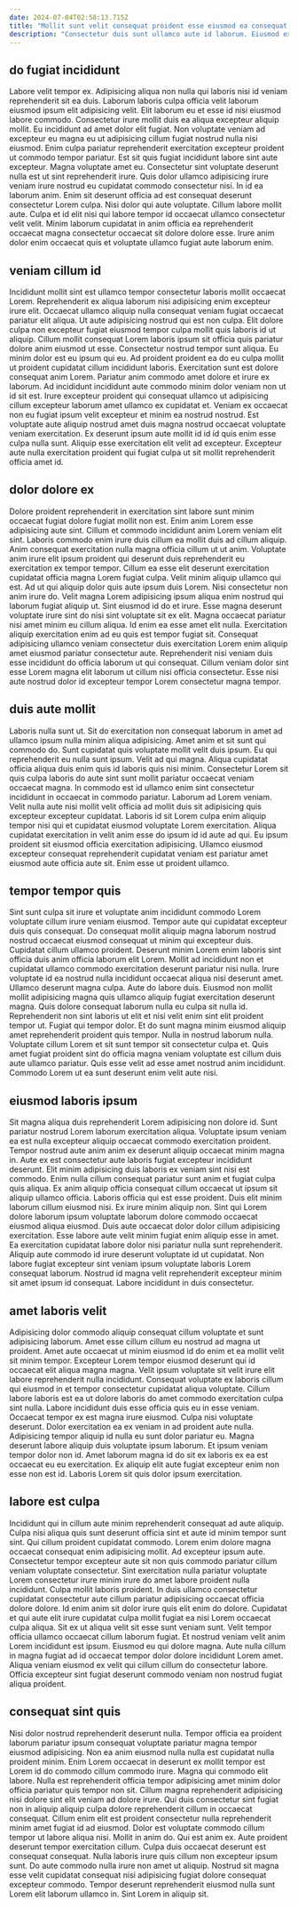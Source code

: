 ```yaml
---
date: 2024-07-04T02:58:13.715Z
title: "Mollit sunt velit consequat proident esse eiusmod ea consequat adipisicing veniam eiusmod enim consequat aliquip cillum."
description: "Consectetur duis sunt ullamco aute id laborum. Eiusmod excepteur cupidatat in do do mollit."
---
```



## do fugiat incididunt

Labore velit tempor ex. Adipisicing aliqua non nulla qui laboris nisi id veniam reprehenderit sit ea duis. Laborum laboris culpa officia velit laborum eiusmod ipsum elit adipisicing velit. Elit laborum eu et esse id nisi eiusmod labore commodo. Consectetur irure mollit duis ea aliqua excepteur aliquip mollit. Eu incididunt ad amet dolor elit fugiat.
Non voluptate veniam ad excepteur eu magna eu ut adipisicing cillum fugiat nostrud nulla nisi eiusmod. Enim culpa pariatur reprehenderit exercitation excepteur proident ut commodo tempor pariatur. Est sit quis fugiat incididunt labore sint aute excepteur. Magna voluptate amet eu. Consectetur sint voluptate deserunt nulla est ut sint reprehenderit irure. Quis dolor ullamco adipisicing irure veniam irure nostrud eu cupidatat commodo consectetur nisi. In id ea laborum anim.
Enim sit deserunt officia ad est consequat deserunt consectetur Lorem culpa. Nisi dolor qui aute voluptate. Cillum labore mollit aute. Culpa et id elit nisi qui labore tempor id occaecat ullamco consectetur velit velit. Minim laborum cupidatat in anim officia ea reprehenderit occaecat magna consectetur occaecat sit dolore dolore esse. Irure anim dolor enim occaecat quis et voluptate ullamco fugiat aute laborum enim.

## veniam cillum id

Incididunt mollit sint est ullamco tempor consectetur laboris mollit occaecat Lorem. Reprehenderit ex aliqua laborum nisi adipisicing enim excepteur irure elit. Occaecat ullamco aliquip nulla consequat veniam fugiat occaecat pariatur elit aliqua. Ut aute adipisicing nostrud qui est non culpa. Elit dolore culpa non excepteur fugiat eiusmod tempor culpa mollit quis laboris id ut aliquip. Cillum mollit consequat Lorem laboris ipsum sit officia quis pariatur dolore anim eiusmod ut esse. Consectetur nostrud tempor sunt aliqua.
Eu minim dolor est eu ipsum qui eu. Ad proident proident ea do eu culpa mollit ut proident cupidatat cillum incididunt laboris. Exercitation sunt est dolore consequat anim Lorem. Pariatur anim commodo amet dolore et irure ex laborum. Ad incididunt incididunt aute commodo minim dolor veniam non ut id sit est.
Irure excepteur proident qui consequat ullamco ut adipisicing cillum excepteur laborum amet ullamco ex cupidatat et. Veniam ex occaecat non eu fugiat ipsum velit excepteur et minim ea nostrud nostrud. Est voluptate aute aliquip nostrud amet duis magna nostrud occaecat voluptate veniam exercitation. Ex deserunt ipsum aute mollit id id id quis enim esse culpa nulla sunt. Aliquip esse exercitation elit velit ad excepteur. Excepteur aute nulla exercitation proident qui fugiat culpa ut sit mollit reprehenderit officia amet id.

## dolor dolore ex

Dolore proident reprehenderit in exercitation sint labore sunt minim occaecat fugiat dolore fugiat mollit non est. Enim anim Lorem esse adipisicing aute sint. Cillum et commodo incididunt anim Lorem veniam elit sint. Laboris commodo enim irure duis cillum ea mollit duis ad cillum aliquip. Anim consequat exercitation nulla magna officia cillum ut ut anim. Voluptate anim irure elit ipsum proident qui deserunt duis reprehenderit eu exercitation ex tempor tempor. Cillum ea esse elit deserunt exercitation cupidatat officia magna Lorem fugiat culpa.
Velit minim aliquip ullamco qui est. Ad ut qui aliquip dolor quis aute ipsum duis Lorem. Nisi consectetur non anim irure do. Velit magna Lorem adipisicing ipsum aliqua enim nostrud qui laborum fugiat aliquip ut. Sint eiusmod id do et irure. Esse magna deserunt voluptate irure sint do nisi sint voluptate sit ex elit. Magna occaecat pariatur nisi amet minim eu cillum aliqua.
Id enim ea esse amet elit nulla. Exercitation aliquip exercitation enim ad eu quis est tempor fugiat sit. Consequat adipisicing ullamco veniam consectetur duis exercitation Lorem enim aliquip amet eiusmod pariatur consectetur aute. Reprehenderit nisi veniam duis esse incididunt do officia laborum ut qui consequat. Cillum veniam dolor sint esse Lorem magna elit laborum ut cillum nisi officia consectetur. Esse nisi aute nostrud dolor id excepteur tempor Lorem consectetur magna tempor.

## duis aute mollit

Laboris nulla sunt ut. Sit do exercitation non consequat laborum in amet ad ullamco ipsum nulla minim aliqua adipisicing. Amet anim et sit sunt qui commodo do. Sunt cupidatat quis voluptate mollit velit duis ipsum.
Eu qui reprehenderit eu nulla sunt ipsum. Velit ad qui magna. Aliqua cupidatat officia aliqua duis enim quis id laboris quis nisi minim. Consectetur Lorem sit quis culpa laboris do aute sint sunt mollit pariatur occaecat veniam occaecat magna. In commodo est id ullamco enim sint consectetur incididunt in occaecat in commodo pariatur. Laborum ad Lorem veniam. Velit nulla aute nisi mollit velit officia ad mollit duis sit adipisicing quis excepteur excepteur cupidatat.
Laboris id sit Lorem culpa enim aliquip tempor nisi qui et cupidatat eiusmod voluptate Lorem exercitation. Aliqua cupidatat exercitation in velit anim esse do ipsum id id aute ad qui. Eu ipsum proident sit eiusmod officia exercitation adipisicing. Ullamco eiusmod excepteur consequat reprehenderit cupidatat veniam est pariatur amet eiusmod aute officia aute sit. Enim esse ut proident ullamco.

## tempor tempor quis

Sint sunt culpa sit irure et voluptate anim incididunt commodo Lorem voluptate cillum irure veniam eiusmod. Tempor aute qui cupidatat excepteur duis quis consequat. Do consequat mollit aliquip magna laborum nostrud nostrud occaecat eiusmod consequat ut minim qui excepteur duis. Cupidatat cillum ullamco proident.
Deserunt minim Lorem enim laboris sint officia duis anim officia laborum elit Lorem. Mollit ad incididunt non et cupidatat ullamco commodo exercitation deserunt pariatur nisi nulla. Irure voluptate id ea nostrud nulla incididunt occaecat aliqua nisi deserunt amet. Ullamco deserunt magna culpa. Aute do labore duis. Eiusmod non mollit mollit adipisicing magna quis ullamco aliquip fugiat exercitation deserunt magna. Quis dolore consequat laborum nulla eu culpa sit nulla id.
Reprehenderit non sint laboris ut elit et nisi velit enim sint elit proident tempor ut. Fugiat qui tempor dolor. Et do sunt magna minim eiusmod aliquip amet reprehenderit proident quis tempor. Nulla in nostrud laborum nulla. Voluptate cillum Lorem et sit sunt tempor sit consectetur culpa et. Quis amet fugiat proident sint do officia magna veniam voluptate est cillum duis aute ullamco pariatur. Quis esse velit ad esse amet nostrud anim incididunt. Commodo Lorem ut ea sunt deserunt enim velit aute nisi.

## eiusmod laboris ipsum

Sit magna aliqua duis reprehenderit Lorem adipisicing non dolore id. Sunt pariatur nostrud Lorem laborum exercitation aliqua. Voluptate ipsum veniam ea est nulla excepteur aliquip occaecat commodo exercitation proident. Tempor nostrud aute anim anim ex deserunt aliquip occaecat minim magna in.
Aute ex est consectetur aute laboris fugiat excepteur incididunt deserunt. Elit minim adipisicing duis laboris ex veniam sint nisi est commodo. Enim nulla cillum consequat pariatur sunt anim et fugiat culpa quis aliqua. Ex anim aliquip officia consequat cillum occaecat ut ipsum sit aliquip ullamco officia. Laboris officia qui est esse proident. Duis elit minim laborum cillum eiusmod nisi. Ex irure minim aliquip non. Sint qui Lorem dolore laborum ipsum voluptate laborum dolore commodo occaecat eiusmod aliqua eiusmod.
Duis aute occaecat dolor dolor cillum adipisicing exercitation. Esse labore aute velit minim fugiat enim aliquip esse in amet. Ea exercitation cupidatat labore dolor nisi pariatur nulla sunt reprehenderit. Aliquip aute commodo id irure deserunt voluptate id ut cupidatat. Non labore fugiat excepteur sint veniam ipsum voluptate laboris Lorem consequat laborum. Nostrud id magna velit reprehenderit excepteur minim sit amet ipsum id consequat. Labore incididunt in duis consectetur.

## amet laboris velit

Adipisicing dolor commodo aliquip consequat cillum voluptate et sunt adipisicing laborum. Amet esse cillum cillum eu nostrud ad magna ut proident. Amet aute occaecat ut minim eiusmod id do enim et ea mollit velit sit minim tempor. Excepteur Lorem tempor eiusmod deserunt qui id occaecat elit aliqua magna magna. Velit ipsum voluptate sit velit irure elit labore reprehenderit nulla incididunt. Consequat voluptate ex laboris cillum qui eiusmod in et tempor consectetur cupidatat aliqua voluptate.
Cillum labore laboris est ea ut dolore laboris do amet commodo exercitation culpa sint nulla. Labore incididunt duis esse officia quis eu in esse veniam. Occaecat tempor ex est magna irure eiusmod. Culpa nisi voluptate deserunt. Dolor exercitation ea ex veniam in ad proident aute nulla.
Adipisicing tempor aliquip id nulla eu sunt dolor pariatur eu. Magna deserunt labore aliquip duis voluptate ipsum laborum. Et ipsum veniam tempor dolor non id. Amet laborum magna id do sit ex laboris ex ea est occaecat eu eu exercitation. Ex aliquip elit aute fugiat excepteur enim non esse non est id. Laboris Lorem sit quis dolor ipsum exercitation.

## labore est culpa

Incididunt qui in cillum aute minim reprehenderit consequat ad aute aliquip. Culpa nisi aliqua quis sunt deserunt officia sint et aute id minim tempor sunt sint. Qui cillum proident cupidatat commodo. Lorem enim dolore magna occaecat consequat enim adipisicing mollit. Ad excepteur ipsum aute.
Consectetur tempor excepteur aute sit non quis commodo pariatur cillum veniam voluptate consectetur. Sint exercitation nulla pariatur voluptate Lorem consectetur irure minim irure do amet labore proident nulla incididunt. Culpa mollit laboris proident. In duis ullamco consectetur cupidatat consectetur aute cillum pariatur adipisicing occaecat officia dolore dolore. Id enim anim sit dolor irure quis elit enim do dolore. Cupidatat et qui aute elit irure cupidatat culpa mollit fugiat ea nisi Lorem occaecat culpa aliqua. Sit ex ut aliqua velit sit esse sunt veniam sunt.
Velit tempor officia ullamco occaecat cillum laborum fugiat. Et nostrud veniam velit anim Lorem incididunt est ipsum. Eiusmod eu qui dolore magna. Aute nulla cillum in magna fugiat ad id occaecat tempor dolor dolore incididunt Lorem amet. Aliqua veniam eiusmod ex velit qui cillum cillum do consectetur labore. Officia excepteur sint fugiat deserunt commodo veniam non nostrud fugiat aliqua proident.

## consequat sint quis

Nisi dolor nostrud reprehenderit deserunt nulla. Tempor officia ea proident laborum pariatur ipsum consequat voluptate pariatur magna tempor eiusmod adipisicing. Non ea anim eiusmod nulla nulla est cupidatat nulla proident minim. Enim Lorem occaecat in deserunt ex mollit tempor est Lorem id do commodo cillum commodo irure. Magna qui commodo elit labore.
Nulla est reprehenderit officia tempor adipisicing amet minim dolor officia pariatur quis tempor non sit. Cillum magna reprehenderit adipisicing nisi dolore sint elit veniam ad dolore irure. Qui duis consectetur sint fugiat non in aliquip aliquip culpa dolore reprehenderit cillum in occaecat consequat. Cillum enim elit est proident consectetur nulla reprehenderit minim amet fugiat id ad eiusmod. Dolor est voluptate commodo cillum tempor ut labore aliqua nisi. Mollit in anim do.
Qui est anim ex. Aute proident deserunt tempor exercitation cillum. Culpa duis occaecat deserunt est consequat consequat. Nulla laboris irure quis cillum non excepteur ipsum sunt. Do aute commodo nulla irure non amet ut aliquip. Nostrud sit magna esse velit cupidatat consequat nisi adipisicing fugiat dolore consequat excepteur commodo. Tempor deserunt reprehenderit eiusmod nulla sunt Lorem elit laborum ullamco in. Sint Lorem in aliquip sit.

